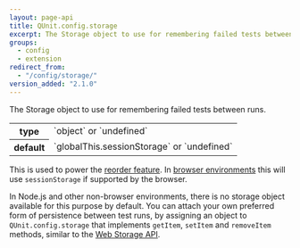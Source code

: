 ```yaml
---
layout: page-api
title: QUnit.config.storage
excerpt: The Storage object to use for remembering failed tests between runs.
groups:
  - config
  - extension
redirect_from:
  - "/config/storage/"
version_added: "2.1.0"
---
```


The Storage object to use for remembering failed tests between runs.

<table>
<tr>
  <th>type</th>
  <td markdown="span">`object` or `undefined`</td>
</tr>
<tr>
  <th>default</th>
  <td markdown="span">`globalThis.sessionStorage` or `undefined`</td>
</tr>
</table>

This is used to power the [reorder feature](../config.md). In [browser environments](../../browser.md) this will use `sessionStorage` if supported by the browser.

In Node.js and other non-browser environments, there is no storage object available for this purpose by default. You can attach your own preferred form of persistence between test runs, by assigning an object to `QUnit.config.storage` that implements `getItem`, `setItem` and `removeItem` methods, similar to the [Web Storage API](https://developer.mozilla.org/en-US/docs/Web/API/Web_Storage_API).

